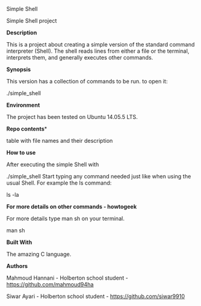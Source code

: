 Simple Shell

Simple Shell project

**Description**

This is a project about creating a simple version of the standard command interpreter (Shell). The shell reads lines from either a file or the terminal, interprets them, and generally executes other commands.

**Synopsis**

This version has a collection of commands to be run. to open it:

./simple_shell

**Environment**

The project has been tested on Ubuntu 14.05.5 LTS.

**Repo contents***

table with file names and their description

**How to use**

After executing the simple Shell with

./simple_shell
Start typing any command needed just like when using the usual Shell. For example the ls command:

ls -la

**For more details on other commands - howtogeek**

For more details type man sh on your terminal.

man sh

**Built With**

The amazing C language.


**Authors**

Mahmoud Hannani - Holberton school student - https://github.com/mahmoud94ha

Siwar Ayari - Holberton school student - https://github.com/siwar9910
